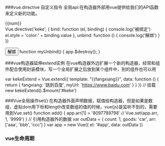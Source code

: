 ###vue.directive 自定义指令
全局api:在构造器外部用vue提供给我们的API函数来定义新的功能。

<div v-keke='color'>{{num}}</div>
Vue.directive('keke', {
    bind: function (el, binding) {
        console.log('被绑定')
        el.style = 'color:' + binding.value
    }, 
    unbind: function () {
        console.log('解绑')
    }
})

<button onclick='myUnbind()'>解绑</button>
function myUnbind() {
        app.$destroy();
}


###vue构造器延伸extend实例
在vue构造器外边扩展一个新的构造器，经常和组件配合使用封装模块，写一个全局扩展之后放到某个组件中，别的组件也可以用

var kekeExtend = Vue.extend({
    template: "<a :href='myUrl'>{{fangxiang}}</a>",
    data: function () {
        return {
            fangxiang: '跳到百度',
            myUrl: 'https://www.baidu.com'
        }
    }
})
// 挂载
new kekeExtend().$mount('#keke')


###Vue全局操作set()
在构造器外面声明数据，赋值给构造器，但是如果是数组，虚拟dom用下标和length改变数组的值的时候，vue(js)是监听不到的，需要用到Vue.set()
function add() {
    app.arr[1] = '8097789798'
    // Vue.set(app.arr, 1, '9999')
}
// 引用构造器外的数据
var outData = {
    count: 1,
    goods: 'car',
    arr: ['aaa', 'bbb', 'ccc']
}
var app = new Vue({
    el: '#app',
    data: outData
})


### vue生命周期

